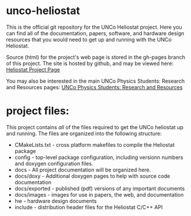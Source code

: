 unco-heliostat
==============
This is the official git repository for the UNCo Heliostat project. Here you can find all of the documentation, papers, software, and hardware design resources that you would need to get up and running with the UNCo Heliostat. 

Source (html) for the project's web page is stored in the gh-pages branch of this project. The site is hosted by github, and may be viewed here: [Heliostat Project Page](http://pack3754.github.com/unco-heliostat/index.html)

You may also be interested in the main UNCo Physics Students: Research and Resources pages: [UNCo Physics Students: Research and Resources](http://pack3754.github.com/unco-physics-research)


# project files:
This project contains _all_ of the files required to get the UNCo heliostat up
and running. The files are organized into the following structure:

* CMakeLists.txt - cross platform makefiles to compile the Heliostat package
* config - top-level package configuration, including versionn numbers and doxygen configuration files.
* docs - All project documentation will be organized here.
* docs/doxy - Additional doxygen pages to help with source code documentation 
* docs/exported - published (pdf) versions of any important documents
* docs/images - images for use in papers, the web, and documentation
* hw - hardware design documents
* include - distribution header files for the Heliostat C/C++ API
